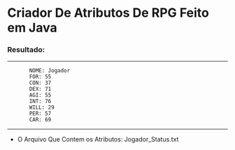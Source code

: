 # Criador De Atributos De RPG Feito em Java
### Resultado:
***
           NOME: Jogador
           FOR: 55
           CON: 37
           DEX: 71
           AGI: 55
           INT: 76
           WILL: 29
           PER: 57
           CAR: 69
***
* O Arquivo Que Contem os Atributos: Jogador_Status.txt



